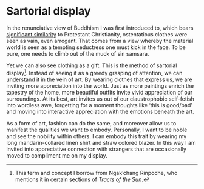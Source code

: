 # Sartorial display

In the renunciative view of Buddhism I was first introduced to, which bears [significant similarity](https://maxlangenkamp.me/posts/buddhist_modernism/) to Protestant Christianity, ostentatious clothes were seen as vain, even arrogant. That comes from a view whereby the material world is seen as a tempting seductress one must kick in the face. To be pure, one needs to climb out of the muck of sin samsara.

Yet we can also see clothing as a gift. This is the method of sartorial display[^1]. Instead of seeing it as a greedy grasping of attention, we can understand it in the vein of art. By wearing clothes that express us, we are inviting more appreciation into the world. Just as more paintings enrich the tapestry of the home, more beautiful outfits invite vivid appreciation of our surroundings. At its best, art invites us out of our claustrophobic self-fetish into wordless awe, forgetting for a moment thoughts like ‘this is good/bad’ and moving into interactive appreciation with the emotions beneath the art.

As a form of art, fashion can do the same, and moreover allow us to manifest the qualities we want to embody. Personally, I want to be noble and see the nobility within others. I can embody this trait by wearing my long mandarin-collared linen shirt and straw colored blazer. In this way I am invited into appreciative connection with strangers that are occasionally moved to compliment me on my display.


[^1]: This term and concept I borrow from Ngak’chang Rinpoche, who mentions it in certain sections of *Tracts of the Sun*. 